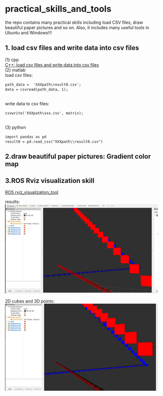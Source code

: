 # practical_skills_and_tools
the repo contains many practical skills including load CSV files, draw beautiful paper pictures and so on. Also, it includes many useful tools in Ubuntu and Windows!!!

## 1. load csv files and write data into csv files
(1) cpp</br>
[]()[C++: load csv files and write data into csv files](https://github.com/YaominJun/practical_skills_and_tools/tree/main/practical_skills/load_data_csv/cpp)
</br>
(2) matlab</br>
load csv files:

    path_data =  'XXXpath\result0.csv';
    data = csvread(path_data, 1);
</br>
write data to csv files: </br>

    csvwrite('XXXpath\xxx.csv', matrix);
</br>
(3) python</br>

    import pandas as pd  
    result0 = pd.read_csv("XXXpath\\result0.csv")

## 2.draw beautiful paper pictures: Gradient color map

## 3.ROS Rviz visualization skill
[]()[ROS rviz_visualization_tool](https://github.com/YaominJun/practical_skills_and_tools/tree/main/Ubuntu_tools/ROS/Rviz_visualization)

results:
![]()![](images/2020-11-23%2012-09-27屏幕截图.png)

2D cubes and 3D points: </br>
![]()![](images/2020-11-23%2012-08-22屏幕截图.png)
